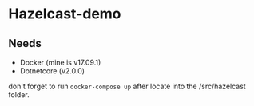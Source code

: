 # Hazelcast-demo
## Needs
* Docker (mine is v17.09.1)
* Dotnetcore (v2.0.0)

don't forget to run `docker-compose up` after locate into the /src/hazelcast folder.